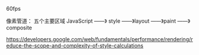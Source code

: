 60fps

像素管道： 五个主要区域
JavaScript ——》 style ——》layout ——》paint ——》composite

https://developers.google.com/web/fundamentals/performance/rendering/reduce-the-scope-and-complexity-of-style-calculations